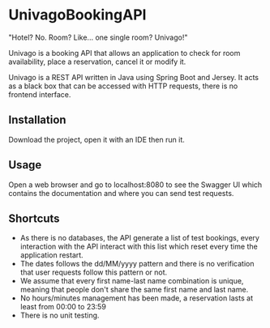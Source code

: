 # UnivagoBookingAPI

"Hotel? No. Room? Like... one single room? Univago!"

Univago is a booking API that allows an application to check for room availability, place a reservation, cancel it or modify it.

Univago is a REST API written in Java using Spring Boot and Jersey. It acts as a black box that can be accessed with HTTP requests, there is no frontend interface.

## Installation

Download the project, open it with an IDE then run it.

## Usage

Open a web browser and go to localhost:8080 to see the Swagger UI which contains the documentation and where you can send test requests.

## Shortcuts

* As there is no databases, the API generate a list of test bookings, every interaction with the API interact with this list which reset every time the application restart.
* The dates follows the dd/MM/yyyy pattern and there is no verification that user requests follow this pattern or not.
* We assume that every first name-last name combination is unique, meaning that people don't share the same first name and last name.
* No hours/minutes management has been made, a reservation lasts at least from 00:00 to 23:59 
* There is no unit testing.
